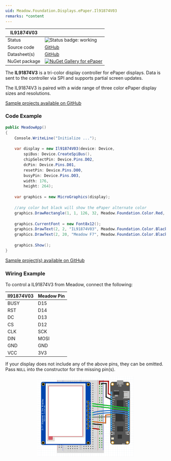 ```yaml
---
uid: Meadow.Foundation.Displays.ePaper.Il91874V03
remarks: *content
---
```


| IL91874V03 | |
|--------|--------|
| Status | <img src="https://img.shields.io/badge/Working-brightgreen" style="width: auto; height: -webkit-fill-available;" alt="Status badge: working" /> |
| Source code | [GitHub](https://github.com/WildernessLabs/Meadow.Foundation/tree/main/Source/Meadow.Foundation.Peripherals/Displays.ePaper) |
| Datasheet(s) | [GitHub](https://github.com/WildernessLabs/Meadow.Foundation/tree/main/Source/Meadow.Foundation.Peripherals/Displays.ePaper/Datasheets) |
| NuGet package | <a href="https://www.nuget.org/packages/Meadow.Foundation.Displays.ePaper/" target="_blank"><img src="https://img.shields.io/nuget/v/Meadow.Foundation.Displays.ePaper.svg?label=Meadow.Foundation.Displays.ePaper" alt="NuGet Gallery for ePaper" /></a> |

The **IL91874V3** is a tri-color display controller for ePaper displays. Data is sent to the controller via SPI and supports partial screen updates.

The IL91874V3 is paired with a wide range of three color ePaper display sizes and resolutions.

[Sample projects available on GitHub](https://github.com/WildernessLabs/Meadow.Foundation/tree/main/Source/Meadow.Foundation.Peripherals/Displays.ePaper/Samples)

### Code Example

```csharp
public MeadowApp()
{
    Console.WriteLine("Initialize ...");
 
    var display = new Il91874V03(device: Device,
        spiBus: Device.CreateSpiBus(),
        chipSelectPin: Device.Pins.D02,
        dcPin: Device.Pins.D01,
        resetPin: Device.Pins.D00,
        busyPin: Device.Pins.D03,
        width: 176,
        height: 264);

    var graphics = new MicroGraphics(display);

    //any color but black will show the ePaper alternate color 
    graphics.DrawRectangle(1, 1, 126, 32, Meadow.Foundation.Color.Red, false);

    graphics.CurrentFont = new Font8x12();
    graphics.DrawText(2, 2, "IL91874V03", Meadow.Foundation.Color.Black);
    graphics.DrawText(2, 20, "Meadow F7", Meadow.Foundation.Color.Black);

    graphics.Show();
}

```

[Sample project(s) available on GitHub](https://github.com/WildernessLabs/Meadow.Foundation/tree/main/Source/Meadow.Foundation.Peripherals/Displays.ePaper/Samples/IL91874V03_Sample)

### Wiring Example

 To control a IL91874V3 from Meadow, connect the following:

| Il91874V03 | Meadow Pin |
|-----------|------------|
| BUSY      | D15        |
| RST       | D14        |
| DC        | D13        |
| CS        | D12        |
| CLK       | SCK        |
| DIN       | MOSI       |
| GND       | GND        |
| VCC       | 3V3        |

If your display does not include any of the above pins, they can be omitted. Pass `NULL` into the constructor for the missing pin(s).

<img src="../../API_Assets/Meadow.Foundation.Displays.ePaper.Il91874V03/ePaper_Fritzing.png" 
    style="width: 60%; display: block; margin-left: auto; margin-right: auto;" />
